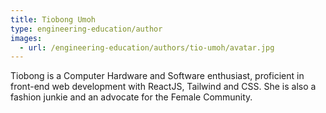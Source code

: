 ```yaml
---
title: Tiobong Umoh
type: engineering-education/author
images:
  - url: /engineering-education/authors/tio-umoh/avatar.jpg 
---
```


Tiobong is a Computer Hardware and Software enthusiast, proficient in front-end web development with ReactJS, Tailwind and CSS. She is also a fashion junkie and an advocate for the Female Community.
